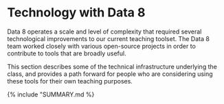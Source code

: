 # Technology with Data 8

Data 8 operates a scale and level of complexity that required several
technological improvements to our current teaching toolset. The Data 8 team
worked closely with various open-source projects in order to contribute to
tools that are broadly useful.

This section describes some of the technical
infrastructure underlying the class, and provides a path forward for people who
are considering using these tools for their own teaching purposes.

{% include "SUMMARY.md %}
